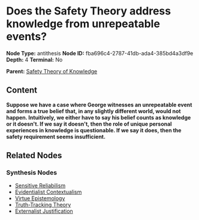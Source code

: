 # Does the Safety Theory address knowledge from unrepeatable events?

**Node Type:** antithesis
**Node ID:** fba696c4-2787-41db-ada4-385bd4a3df9e
**Depth:** 4
**Terminal:** No

**Parent:** [Safety Theory of Knowledge](safety-theory-of-knowledge-synthesis-2f30e7ce-358e-4117-b81b-28bd81b1cf4b.md)

## Content

**Suppose we have a case where George witnesses an unrepeatable event and forms a true belief that, in any slightly different world, would not happen. Intuitively, we either have to say his belief counts as knowledge or it doesn't. If we say it doesn't, then the role of unique personal experiences in knowledge is questionable. If we say it does, then the safety requirement seems insufficient.**

## Related Nodes

### Synthesis Nodes

- [Sensitive Reliabilism](sensitive-reliabilism-synthesis-5df5152c-ee8b-4771-b279-50e0404d2e74.md)
- [Evidentialist Contextualism](evidentialist-contextualism-synthesis-6f531e1f-d029-4560-a9d7-f1d8bbe2c45d.md)
- [Virtue Epistemology](virtue-epistemology-synthesis-00eb7e86-0109-49fe-8341-d9938deceddf.md)
- [Truth-Tracking Theory](truth-tracking-theory-synthesis-91cd12dc-1393-4528-b692-52f1d5cb4126.md)
- [Externalist Justification](externalist-justification-synthesis-b63c190a-9f6c-4b3a-90bf-78dec6143536.md)
